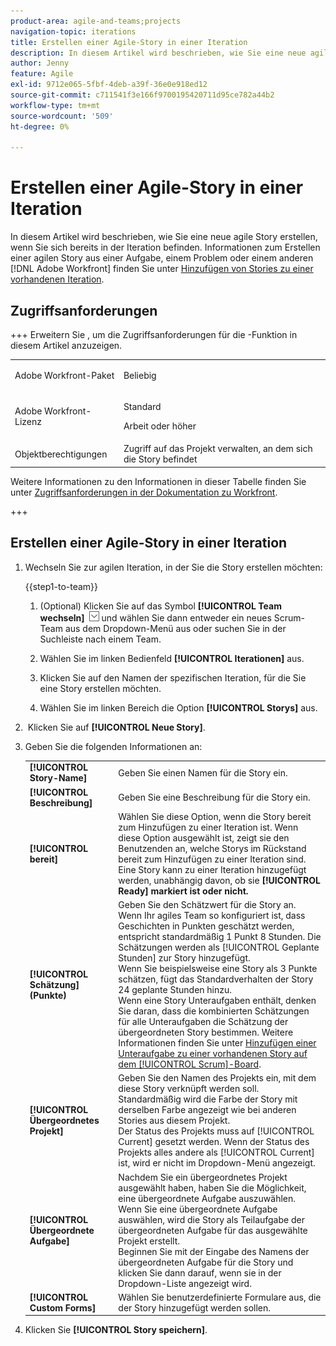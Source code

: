 ```yaml
---
product-area: agile-and-teams;projects
navigation-topic: iterations
title: Erstellen einer Agile-Story in einer Iteration
description: In diesem Artikel wird beschrieben, wie Sie eine neue agile Story erstellen, wenn Sie sich bereits in der Iteration befinden.
author: Jenny
feature: Agile
exl-id: 9712e065-5fbf-4deb-a39f-36e0e918ed12
source-git-commit: c711541f3e166f9700195420711d95ce782a44b2
workflow-type: tm+mt
source-wordcount: '509'
ht-degree: 0%

---
```


# Erstellen einer Agile-Story in einer Iteration

In diesem Artikel wird beschrieben, wie Sie eine neue agile Story erstellen, wenn Sie sich bereits in der Iteration befinden. Informationen zum Erstellen einer agilen Story aus einer Aufgabe, einem Problem oder einem anderen [!DNL Adobe Workfront] finden Sie unter [Hinzufügen von Stories zu einer vorhandenen Iteration](../../../agile/use-scrum-in-an-agile-team/iterations/add-stories-to-existing-iteration.md).

## Zugriffsanforderungen

+++ Erweitern Sie , um die Zugriffsanforderungen für die -Funktion in diesem Artikel anzuzeigen.

<table style="table-layout:auto"> 
 <tbody> 
  <tr> 
   <td role="rowheader">Adobe Workfront-Paket</td> 
   <td> <p>Beliebig</p> </td> 
  </tr> 
  <tr> 
   <td role="rowheader">Adobe Workfront-Lizenz</td> 
   <td> <p>Standard</p> 
   <p>Arbeit oder höher</p> </td> 
  </tr>
   <tr> 
   <td role="rowheader">Objektberechtigungen</td> 
   <td>Zugriff auf das Projekt verwalten, an dem sich die Story befindet </td> 
  </tr>
 </tbody> 
</table>

Weitere Informationen zu den Informationen in dieser Tabelle finden Sie unter [Zugriffsanforderungen in der Dokumentation zu Workfront](/help/quicksilver/administration-and-setup/add-users/access-levels-and-object-permissions/access-level-requirements-in-documentation.md).

+++

## Erstellen einer Agile-Story in einer Iteration

1. Wechseln Sie zur agilen Iteration, in der Sie die Story erstellen möchten:

   {{step1-to-team}}

   1. (Optional) Klicken Sie auf das Symbol **[!UICONTROL Team wechseln]** ![Symbol Team wechseln](assets/switch-team-icon.png) und wählen Sie dann entweder ein neues Scrum-Team aus dem Dropdown-Menü aus oder suchen Sie in der Suchleiste nach einem Team.

   1. Wählen Sie im linken Bedienfeld **[!UICONTROL Iterationen]** aus.
   1. Klicken Sie auf den Namen der spezifischen Iteration, für die Sie eine Story erstellen möchten.
   1. Wählen Sie im linken Bereich die Option **[!UICONTROL Storys]** aus.

1.  Klicken Sie auf **[!UICONTROL Neue Story]**.
1. Geben Sie die folgenden Informationen an:

   <table style="table-layout:auto">
    <col>
    <col>
    <tbody>
     <tr>
      <td role="rowheader"><strong>[!UICONTROL Story-Name]</strong></td>
      <td>Geben Sie einen Namen für die Story ein.</td>
     </tr>
     <tr>
      <td role="rowheader"><strong>[!UICONTROL Beschreibung]</strong></td>
      <td>Geben Sie eine Beschreibung für die Story ein.</td>
     </tr>
     <tr>
      <td role="rowheader"><strong>[!UICONTROL bereit]</strong></td>
      <td>Wählen Sie diese Option, wenn die Story bereit zum Hinzufügen zu einer Iteration ist. Wenn diese Option ausgewählt ist, zeigt sie den Benutzenden an, welche Storys im Rückstand bereit zum Hinzufügen zu einer Iteration sind.<br>Eine Story kann zu einer Iteration hinzugefügt werden, unabhängig davon, ob sie <strong>[!UICONTROL Ready] markiert ist oder nicht.</strong></td>
     </tr>
     <tr>
      <td role="rowheader"><strong>[!UICONTROL Schätzung] (Punkte)</strong></td>
      <td>Geben Sie den Schätzwert für die Story an. Wenn Ihr agiles Team so konfiguriert ist, dass Geschichten in Punkten geschätzt werden, entspricht standardmäßig 1 Punkt 8 Stunden. Die Schätzungen werden als [!UICONTROL Geplante Stunden] zur Story hinzugefügt.<br>Wenn Sie beispielsweise eine Story als 3 Punkte schätzen, fügt das Standardverhalten der Story 24 geplante Stunden hinzu.<br>Wenn eine Story Unteraufgaben enthält, denken Sie daran, dass die kombinierten Schätzungen für alle Unteraufgaben die Schätzung der übergeordneten Story bestimmen. Weitere Informationen finden Sie unter <a href="../../../agile/use-scrum-in-an-agile-team/scrum-board/add-a-subtask-to-an-existing-story-scrum.md" class="MCXref xref">Hinzufügen einer Unteraufgabe zu einer vorhandenen Story auf dem [!UICONTROL Scrum]-Board</a>.</td>
     </tr>
     <tr>
      <td role="rowheader"><strong>[!UICONTROL Übergeordnetes Projekt]</strong></td>
      <td>Geben Sie den Namen des Projekts ein, mit dem diese Story verknüpft werden soll.<br>Standardmäßig wird die Farbe der Story mit derselben Farbe angezeigt wie bei anderen Stories aus diesem Projekt.<br>Der Status des Projekts muss auf [!UICONTROL Current] gesetzt werden. Wenn der Status des Projekts alles andere als [!UICONTROL Current] ist, wird er nicht im Dropdown-Menü angezeigt.</td>
     </tr>
     <tr>
      <td role="rowheader"><strong>[!UICONTROL Übergeordnete Aufgabe]</strong></td>
      <td>Nachdem Sie ein übergeordnetes Projekt ausgewählt haben, haben Sie die Möglichkeit, eine übergeordnete Aufgabe auszuwählen. Wenn Sie eine übergeordnete Aufgabe auswählen, wird die Story als Teilaufgabe der übergeordneten Aufgabe für das ausgewählte Projekt erstellt.<br>Beginnen Sie mit der Eingabe des Namens der übergeordneten Aufgabe für die Story und klicken Sie dann darauf, wenn sie in der Dropdown-Liste angezeigt wird.</td>
     </tr>
     <tr>
      <td role="rowheader"><strong>[!UICONTROL Custom Forms]</strong></td>
      <td>Wählen Sie benutzerdefinierte Formulare aus, die der Story hinzugefügt werden sollen.</td>
     </tr>
    </tbody>
   </table>

1. Klicken Sie **[!UICONTROL Story speichern]**.
